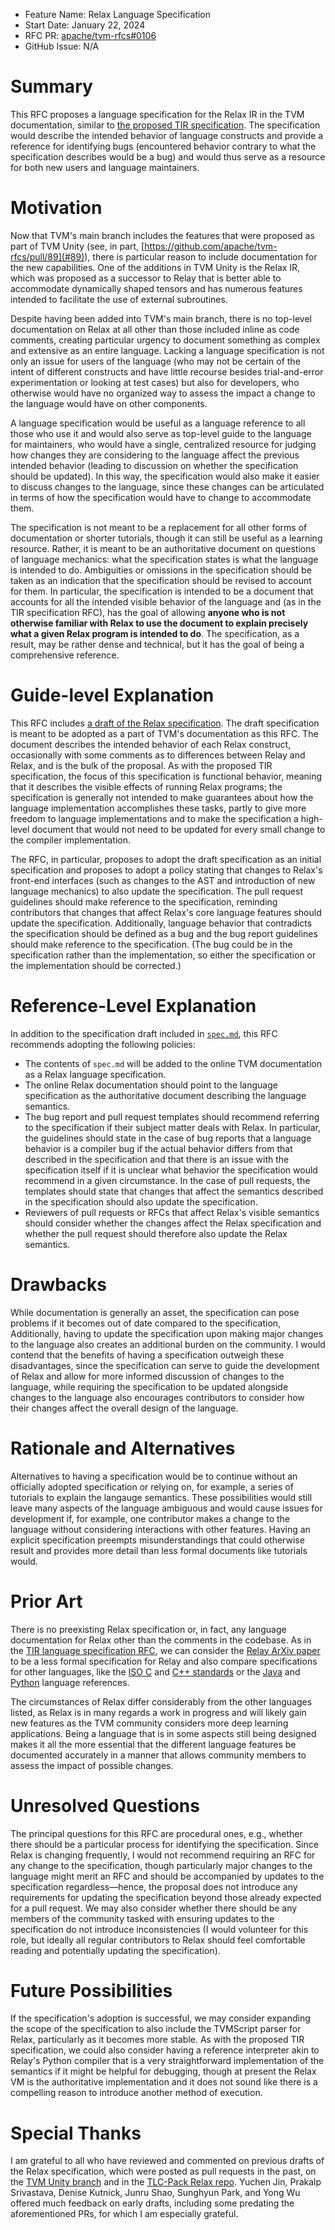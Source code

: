 - Feature Name: Relax Language Specification
- Start Date: January 22, 2024
- RFC PR: [apache/tvm-rfcs#0106](https://github.com/apache/tvm-rfcs/pull/0106)
- GitHub Issue: N/A

# Summary

This RFC proposes a language specification for the Relax IR in the TVM documentation, similar to [the proposed TIR specification](https://github.com/apache/tvm-rfcs/pull/101). The specification would describe the intended behavior of language constructs and provide a reference for identifying bugs (encountered behavior contrary to what the specification describes would be a bug) and would thus serve as a resource for both new users and language maintainers.

# Motivation

Now that TVM's main branch includes the features that were proposed as part of TVM Unity (see, in part, [https://github.com/apache/tvm-rfcs/pull/89](#89)), there is particular reason to include documentation for the new capabilities. One of the additions in TVM Unity is the Relax IR, which was proposed as a successor to Relay that is better able to accommodate dynamically shaped tensors and has numerous features intended to facilitate the use of external subroutines.

Despite having been added into TVM's main branch, there is no top-level documentation on Relax at all other than those included inline as code comments, creating particular urgency to document something as complex and extensive as an entire language. Lacking a language specification is not only an issue for users of the language (who may not be certain of the intent of different constructs and have little recourse besides trial-and-error experimentation or looking at test cases) but also for developers, who otherwise would have no organized way to assess the impact a change to the language would have on other components.

A language specification would be useful as a language reference to all those who use it and would also serve as top-level guide to the language for maintainers, who would have a single, centralized resource for judging how changes they are considering to the language affect the previous intended behavior (leading to discussion on whether the specification should be updated). In this way, the specification would also make it easier to discuss changes to the language, since these changes can be articulated in terms of how the specification would have to change to accommodate them.

The specification is not meant to be a replacement for all other forms of documentation or shorter tutorials, though it can still be useful as a learning resource. Rather, it is meant to be an authoritative document on questions of language mechanics: what the specification states is what the language is intended to do. Ambiguities or omissions in the specification should be taken as an indication that the specification should be revised to account for them. In particular, the specification is intended to be a document that accounts for all the intended visible behavior of the language and (as in the TIR specification RFC), has the goal of allowing **anyone who is not otherwise familiar with Relax to use the document to explain precisely what a given Relax program is intended to do**. The specification, as a result, may be rather dense and technical, but it has the goal of being a comprehensive reference.

# Guide-level Explanation

This RFC includes [a draft of the Relax specification](assets/0106/spec.md). The draft specification is meant to be adopted as a part of TVM's documentation as this RFC. The document describes the intended behavior of each Relax construct, occasionally with some comments as to differences between Relay and Relax, and is the bulk of the proposal. As with the proposed TIR specification, the focus of this specification is functional behavior, meaning that it describes the visible effects of running Relax programs; the specification is generally not intended to make guarantees about how the language implementation accomplishes these tasks, partly to give more freedom to language implementations and to make the specification a high-level document that would not need to be updated for every small change to the compiler implementation.

The RFC, in particular, proposes to adopt the draft specification as an initial specification and proposes to adopt a policy stating that changes to Relax's front-end interfaces (such as changes to the AST and introduction of new language mechanics) to also update the specification. The pull request guidelines should make reference to the specification, reminding contributors that changes that affect Relax's core language features should update the specification. Additionally, language behavior that contradicts the specification should be defined as a bug and the bug report guidelines should make reference to the specification. (The bug could be in the specification rather than the implementation, so either the specification or the implementation should be corrected.)

# Reference-Level Explanation

In addition to the specification draft included in [`spec.md`](assets/0106/spec.md), this RFC recommends adopting the following policies:

* The contents of `spec.md` will be added to the online TVM documentation as a Relax language specification.
* The online Relax documentation should point to the language specification as the authoritative document describing the language semantics.
* The bug report and pull request templates should recommend referring to the specification if their subject matter deals with Relax. In particular, the guidelines should state in the case of bug reports that a language behavior is a compiler bug if the actual behavior differs from that described in the specification and that there is an issue with the specification itself if it is unclear what behavior the specification would recommend in a given circumstance. In the case of pull requests, the templates should state that changes that affect the semantics described in the specification should also update the specification.
* Reviewers of pull requests or RFCs that affect Relax's visible semantics should consider whether the changes affect the Relax specification and whether the pull request should therefore also update the Relax semantics.

# Drawbacks

While documentation is generally an asset, the specification can pose problems if it becomes out of date compared to the specification, Additionally, having to update the specification upon making major changes to the language also creates an additional burden on the community. I would contend that the benefits of having a specification outweigh these disadvantages, since the specification can serve to guide the development of Relax and allow for more informed discussion of changes to the language, while requiring the specification to be updated alongside changes to the language also encourages contributors to consider how their changes affect the overall design of the language.

# Rationale and Alternatives

Alternatives to having a specification would be to continue without an officially adopted specification or relying on, for example, a series of tutorials to explain the langauge semantics. These possibilities would still leave many aspects of the language ambiguous and would cause issues for development if, for example, one contributor makes a change to the language without considering interactions with other features. Having an explicit specification preempts misunderstandings that could otherwise result and provides more detail than less formal documents like tutorials would.

# Prior Art

There is no preexisting Relax specification or, in fact, any language documentation for Relax other than the comments in the codebase. As in the [TIR language specification RFC](https://github.com/apache/tvm-rfcs/pull/101), we can consider the [Relay ArXiv paper](https://arxiv.org/abs/1904.08368) to be a less formal specification for Relay and also compare specifications for other languages, like the [ISO C](https://www.iso-9899.info/wiki/The_Standard) and [C++ standards](https://isocpp.org/std/the-standard) or the [Java](https://docs.oracle.com/javase/specs/) and [Python](https://docs.python.org/3/reference/) language references.

The circumstances of Relax differ considerably from the other languages listed, as Relax is in many regards a work in progress and will likely gain new features as the TVM community considers more deep learning applications. Being a language that is in some aspects still being designed makes it all the more essential that the different language features be documented accurately in a manner that allows community members to assess the impact of possible changes.

# Unresolved Questions

The principal questions for this RFC are procedural ones, e.g., whether there should be a particular process for identifying the specification. Since Relax is changing frequently, I would not recommend requiring an RFC for any change to the specification, though particularly major changes to the language might merit an RFC and should be accompanied by updates to the specification regardless—hence, the proposal does not introduce any requirements for updating the specification beyond those already expected for a pull request. We may also consider whether there should be any members of the community tasked with ensuring updates to the specification do not introduce inconsistencies (I would volunteer for this role, but ideally all regular contributors to Relax should feel comfortable reading and potentially updating the specification).

# Future Possibilities

If the specification's adoption is successful, we may consider expanding the scope of the specification to also include the TVMScript parser for Relax, particularly as it becomes more stable. As with the proposed TIR specification, we could also consider having a reference interpreter akin to Relay's Python compiler that is a very straightforward implementation of the semantics if it might be helpful for debugging, though at present the Relax VM is the authoritative implementation and it does not sound like there is a compelling reason to introduce another method of execution.

# Special Thanks

I am grateful to all who have reviewed and commented on previous drafts of the Relax specification, which were posted as pull requests in the past, on the [TVM Unity branch](https://github.com/apache/tvm/pull/14148) and in the [TLC-Pack Relax repo](https://github.com/tlc-pack/relax/pull/273). Yuchen Jin, Prakalp Srivastava, Denise Kutnick, Junru Shao, Sunghyun Park, and Yong Wu offered much feedback on early drafts, including some predating the aforementioned PRs, for which I am especially grateful.